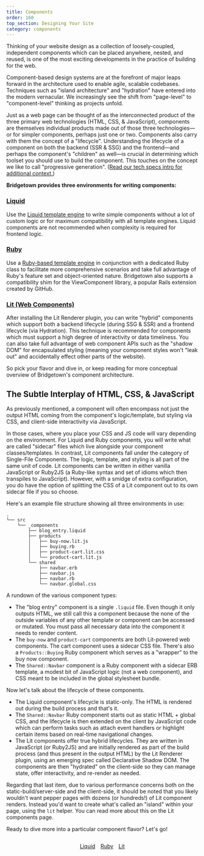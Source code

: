 ```yaml
---
title: Components
order: 160
top_section: Designing Your Site
category: components
---
```


Thinking of your website design as a collection of loosely-coupled, independent components which can be placed anywhere, nested, and reused, is one of the most exciting developments in the practice of building for the  web.

Component-based design systems are at the forefront of major leaps forward in the architecture used to enable agile, scalable codebases. Techniques such as "island architecture" and "hydration" have entered into the modern vernacular. We increasingly see the shift from "page-level" to "component-level" thinking as projects unfold.

Just as a web page can be thought of as the interconnected product of the three primary web technologies (HTML, CSS, & JavaScript), components are themselves individual products made out of those three technologies—or for simpler components, perhaps just one or two. Components also carry with them the concept of a "lifecycle". Understanding the lifecycle of a component on both the backend (SSR & SSG) and the frontend—and perhaps the component's "children" as well—is crucial in determining which toolset you should use to build the component. This touches on the concept we like to call "progressive generation". ([Read our tech specs intro for additional context.](/docs#more-about-the-tech-specs))

**Bridgetown provides three environments for writing components:**

### [Liquid](/docs/components/liquid)

Use the [Liquid template engine](/docs/template-engines/liquid) to write simple components without a lot of custom logic or for maximum compatibility with all template engines. Liquid components are not recommended when complexity is required for frontend logic.

### [Ruby](/docs/components/ruby)

Use a [Ruby-based template engine](/docs/template-engines/erb-and-beyond) in conjunction with a dedicated Ruby class to facilitate more comprehensive scenarios and take full advantage of Ruby's feature set and object-oriented nature. Bridgetown also supports a compatibility shim for the ViewComponent library, a popular Rails extension created by GitHub.

### [Lit (Web Components)](/docs/components/lit)

After installing the Lit Renderer plugin, you can write "hybrid" components which support both a backend lifecycle (during SSG & SSR) and a frontend lifecycle (via Hydration). This technique is recommended for components which must support a high degree of interactivity or data timeliness. You can also take full advantage of web component APIs such as the "shadow DOM" for encapsulated styling (meaning your component styles won't "leak out" and accidentally effect other parts of the website).

So pick your flavor and dive in, or keep reading for more conceptual overview of Bridgetown's component architecture.

## The Subtle Interplay of HTML, CSS, & JavaScript

As previously mentioned, a component will often encompass not just the output HTML coming from the component's logic/template, but styling via CSS, and client-side interactivity via JavaScript.

In those cases, where you place your CSS and JS code will vary depending on the environment. For Liquid and Ruby components, you will write what are called "sidecar" files which live alongside your component classes/templates. In contrast, Lit components fall under the category of Single-File Components. The logic, template, and styling is all part of the same unit of code. Lit components can be written in either vanilla JavaScript or Ruby2JS (a Ruby-like syntax and set of idioms which then transpiles to JavaScript). However, with a smidge of extra configuration, you do have the option of splitting the CSS of a Lit component out to its own sidecar file if you so choose.

Here's an example file structure showing all three environments in use:

```shell
.
└── src
    └── _components
        ├── blog_entry.liquid
        ├── products
        │   ├── buy-now.lit.js
        │   ├── buying.rb
        │   ├── product-cart.lit.css
        │   └── product-cart.lit.js
        └── shared
            ├── navbar.erb
            ├── navbar.js
            ├── navbar.rb
            └── navbar.global.css
```

A rundown of the various component types:

* The "blog entry" component is a single `.liquid` file. Even though it only outputs HTML, we still call this a component because the none of the outside variables of any other template or component can be accessed or mutated. You must pass all necessary data into the component it needs to render content.
* The `buy-now` and `product-cart` components are both Lit-powered web components. The cart component uses a sidecar CSS file. There's also a `Products::Buying` Ruby component which serves as a "wrapper" to the buy now component.
* The `Shared::Navbar` component is a Ruby component with a sidecar ERB template, a modest bit of JavaScript logic (not a web component), and CSS meant to be included in the global stylesheet bundle.

Now let's talk about the lifecycle of these components.

* The Liquid component's lifecycle is static-only. The HTML is rendered out during the build process and that's it.
* The `Shared::Navbar` Ruby component starts out as static HTML + global CSS, and the lifecycle is then extended on the client by JavaScript code which can perform tasks such as attach event handlers or highlight certain items based on real-time navigational changes.
* The Lit components offer true hybrid lifecycles. They are written in JavaScript (or Ruby2JS) and are initially rendered as part of the build process (and thus present in the output HTML) by the Lit Renderer plugin, using an emerging spec called Declarative Shadow DOM. The components are then "hydrated" on the client-side so they can manage state, offer interactivity, and re-render as needed.

Regarding that last item, due to various performance concerns both on the static-build/server-side and the client-side, it should be noted that you likely wouldn't want pepper pages with dozens (or hundreds!) of Lit component renders. Instead you'd want to create what's called an "island" within your page, using the `lit` helper. You can read more about this on the Lit components page.

Ready to dive more into a particular component flavor? Let's go!

<p style="margin-top:2em; display:flex; gap:1em; justify-content:center">
  <a href="/docs/components/liquid">
    <sl-button type="primary" outline>
      Liquid
      <sl-icon slot="suffix" library="remixicon" name="system/arrow-right-s-fill"></sl-icon>
    </sl-button>
  </a>
  <a href="/docs/components/ruby">
    <sl-button type="primary" outline>
      Ruby
      <sl-icon slot="suffix" library="remixicon" name="system/arrow-right-s-fill"></sl-icon>
    </sl-button>
  </a>
  <a href="/docs/components/lit">
    <sl-button type="primary" outline>
      Lit
      <sl-icon slot="suffix" library="remixicon" name="system/arrow-right-s-fill"></sl-icon>
    </sl-button>
  </a>
</p>
